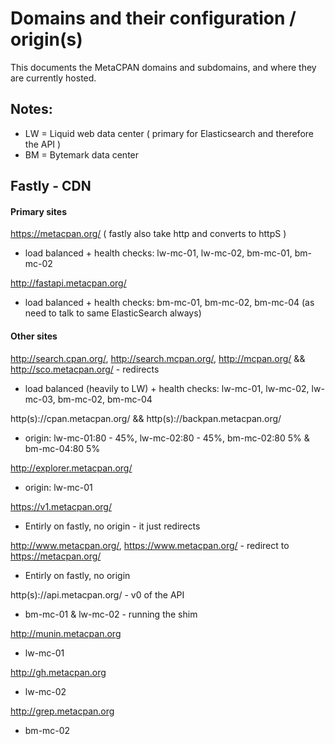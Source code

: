 # Domains and their configuration / origin(s)

This documents the MetaCPAN domains and subdomains, and where
they are currently hosted.

## Notes:

- LW = Liquid web data center ( primary for Elasticsearch and therefore the API )
- BM = Bytemark data center 

## Fastly - CDN

#### Primary sites

https://metacpan.org/  ( fastly also take http and converts to httpS )

 * load balanced + health checks: lw-mc-01, lw-mc-02, bm-mc-01, bm-mc-02

http://fastapi.metacpan.org/

 * load balanced + health checks: bm-mc-01, bm-mc-02, bm-mc-04  (as need to talk to same ElasticSearch always)

#### Other sites

http://search.cpan.org/, http://search.mcpan.org/, http://mcpan.org/ && http://sco.metacpan.org/ - redirects

 * load balanced (heavily to LW) + health checks: lw-mc-01, lw-mc-02, lw-mc-03, bm-mc-02, bm-mc-04

http(s)://cpan.metacpan.org/ && http(s)://backpan.metacpan.org/

 * origin: lw-mc-01:80 - 45%, lw-mc-02:80 - 45%, bm-mc-02:80 5% & bm-mc-04:80 5%

http://explorer.metacpan.org/

 * origin: lw-mc-01

https://v1.metacpan.org/

 * Entirly on fastly, no origin - it just redirects

http://www.metacpan.org/, https://www.metacpan.org/ - redirect to https://metacpan.org/

 * Entirly on fastly, no origin

http(s)://api.metacpan.org/ - v0 of the API

  * bm-mc-01 & lw-mc-02 - running the shim

http://munin.metacpan.org

 * lw-mc-01
 
 http://gh.metacpan.org
 
 * lw-mc-02
 
 http://grep.metacpan.org
 
 * bm-mc-02

